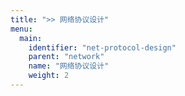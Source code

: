 ```yaml
---
title: ">> 网络协议设计"
menu:
  main:
    identifier: "net-protocol-design"
    parent: "network"
    name: "网络协议设计"
    weight: 2
---
```









